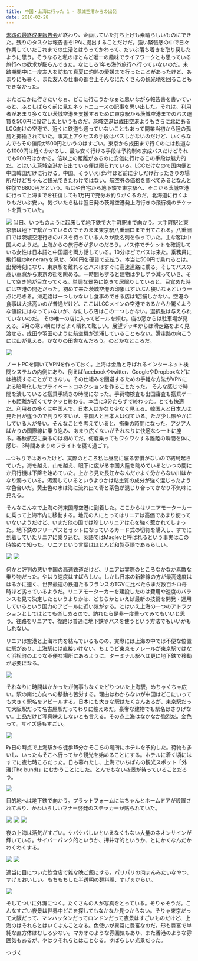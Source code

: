 ```yaml
---
title: 中国・上海に行った 1 - 茨城空港からの出発
date: 2016-02-28
---
```


[未踏の最終成果報告会](/post/1466662248)が終わり、企画していた打ち上げも素晴らしいものにできた。残りのタスクは報告書をIPAに提出することだけだ。強い緊張感の中で日々作業していたこれまでの生活とはうってかわって、だいぶ落ち着きを取り戻したように思う。そうなると私のほとんど唯一の趣味でライフワークとも思っている旅行への欲求が膨らんできた。なにしろ1年も海外旅行へ行っていないのだ。未踏期間中に一度友人を訪ねて真夏に灼熱の愛媛まで行ったことがあったけど、あまりにも暑く、また友人の仕事の都合上そんなにたくさんの観光地を回ることもできなかった。

またどこかに行きたいなぁ、どこに行こうかなぁと思いながら報告書を書いていると、ふとしばらく前に見たネットニュースの記事を思い出した。それは、利用者があまり多くない茨城空港を支援するために東京駅から茨城空港までのバス運賃を500円に設定したというものだ。茨城空港は成田空港よりもさらに北にあるLCC向けの空港で、近くに鉄道も通っていないこともあって開業当初から陸の孤島と揶揄されていた。事実上アクセスの手段はバスしかないのだけど、いくらなんでもその値段が500円というのはすごい。東京から成田まで行くのには鉄道なら1000円は軽くかかるし、最も安く行ける手段は予約制の京成バスだけどそれでも900円はかかる。倍以上の距離があるのに安価に行けるこの手段は魅力的だ。とはいえ茨城空港から出ている便は限られている。LCCだけなので国内便と中国韓国だけに行ける。中国。そういえば5年ほど前に少しだけ行ったきりの場所だけどちゃんと観光できたわけではない。航空券の価格を調べてみるとなんと往復で6800円だという。もはや自宅から地下鉄で東京駅へ、そこから茨城空港に行って上海までを往復しても1万円で充分お釣りがくるのだ。北海道に行くよりもだいぶ安い。気づいたら私は翌日発の茨城空港発上海行きの飛行機のチケットを買っていた。

![](https://photos.xar.sh/26035179642_2f257015a1.jpg)
当日、いつものように起床して地下鉄で大手町駅まで向かう。大手町駅と東京駅は地下で繋がっているのでそのまま東京駅八重洲口まで出てこれる。八重洲口では茨城空港行きのバスを待っている人々が数名列を作っていた。主な客は中国人のようだ。上海からの旅行者が多いのだろう。バス停でチケットを確認している女性は日本語と中国語を両方話している。10分ほどでバスは来た。乗務員に飛行機のiteneraryを見せ、500円を硬貨で支払う。本当に500円で乗れるとは。出発時刻になり、東京駅を離れるとバスはすぐに高速道路に乗る。そしてバスの高い車窓から東京の街を眺める。一時間もすると建物は少しずつ減っていき、そして空き地が目立ってくる。単調な景色に飽きて居眠りしていると、目覚めた時には空港の間近だった。初めて来た茨城空港の印象はずいぶん狭いなぁという一点に尽きる。滑走路は一つしかないし食事のできる店は1店舗しかない。空港の食事は大抵高いのが普通だけど、ここはLCCメインの空港であるからか驚くような値段にはなっていないが、なにしろ店はこの一つしかない。選択肢は与えられていないのだ。
その唯一の店に入ってビールを頼む。店の窓からは駐車場が見える。2月の寒い朝だけどよく晴れて眩しい。展望デッキからは滑走路をよく見渡せる。成田や羽田のように航空機が渋滞していることもない。滑走路の向こうには山が見える。かなりの田舎なんだろう。のどかなところだ。


![](https://photos.xar.sh/25854830760_716adc17c3_h.jpg)

ノートPCを開いてVPNを作っておく。上海は金盾と呼ばれるインターネット検閲システムの内側にあり、例えばfacebookやtwitter、GoogleやDropboxなどには接続することができない。その仕組みを回避するための手軽な方法がVPNによる暗号化したプライベートコネクションを作ることだった。
そんな感じで時間を潰していると搭乗手続きの時間になった。手荷物検査も出国審査も搭乗ゲートも距離が近くてサクッと終わる。本当に3分たらずで終わった。とても快適だ。利用者の多くは中国人で、日本人はかなり少なく見える。韓国人と日本人は見た目が違うので判りやすいが、中国人と日本人は似ている。ただ少し賑やかにしている人が多い。そんなことを考えていると、搭乗の時間になった。アジア人ばかりの国際線に乗り込み、あまり広くないがそれなりに快適なシートに座る。春秋航空に乗るのは初めてだ。何度乗ってもワクワクする離陸の瞬間を体に感じ、3時間あまりのフライトを寝て過ごす。

…つもりではあったけど、実際のところ私は昼間に寝る習慣がないので結局起きていた。海を越え、山を越え、眼下に広がる中国大陸を眺めているといつの間にか飛行機は下降を始めていた。上から見た長江かなんだかよく分からない川はかなり濁っている。汚濁しているというよりかは粘土質の成分が強く混じったような色合いだ。黄土色の水は海に流れ出て青と茶色が混じり合ってかなり不気味に見える。

そんなこんなで上海の浦東国際空港に到着した。ここからはリニアモーターカーに乗って上海市内に移動する。地元の人にとってはリニアは高価であまり使っていないようだけど、いまだ他の国では珍しいリニアは心を強く惹かれてしまった。地下鉄のフリーパスとセットになっているカード式の切符を購入し、すでに到着していたリニアに乗り込む。英語ではMaglevと呼ばれるという事実はこの時始めて知った。リニアという言葉はほとんど和製英語であるらしい。

![](https://photos.xar.sh/26035198662_634be3a988_h.jpg)
![](https://photos.xar.sh/26035180812_23d606d254_h.jpg)

何かと評判の悪い中国の高速鉄道だけど、リニアは実際のところなかなか素敵な乗り物だった。やはり速度はすばらしい。しかし日本の新幹線の方が最高速度ははるかに速く、世界最速の鉄道たるフランスのTGVに比べたらまだ数百キロ毎時ほど劣っているようだ。リニアモーターカーを建設したのは費用や速度のバランスを見て決定したというよりかは、どちらかといえば最新の技術を開発・運用しているという国力のアピールに近い気がする。とはいえ上海の一つのアトラクションとしてはとても楽しめるので、訪れたら是非一度乗ってみてもいいと思う。往路をリニアで、復路は普通に地下鉄やバスを使うという方法でもいいかもしれない。

リニアは空港と上海市内を結んでいるものの、実際には上海の中では不便な位置に駅があり、上海駅には直接いけない。ちょうど東京モノレールが東京駅ではなく浜松町のような不便な場所にあるように、ターミナル駅へは更に地下鉄で移動が必要になる。

![](https://photos.xar.sh/25522914664_1d57326bb3_h.jpg)

それなりに時間はかかったが何事もなくたどりついた上海駅。めちゃくちゃ広い。駅の南北方向への移動も苦労する。理由はわからないが中国はどこにいっても大きく駅名をアピールする。日本にも大きな駅はたくさんあるが、東京駅だって大阪駅だって名古屋駅だってわりに控えめだ。豪奢な建物でも駅名はさりげない。上品だけど写真映えしないとも言える。その点上海はなかなか強烈だ。金色って。サイズ感もすごい。

![](https://photos.xar.sh/25854832920_8be08a9c98_h.jpg)

昨日の時点で上海駅から徒歩15分かそこらの場所にホテルを予約した。荷物も多いし、いったんそこへ行ってから観光を始めることにする。ホテルに着く頃にはすでに夜七時ころだった。日も暮れたし、上海でいちばんの観光スポット「外灘(The bund)」にむかうことにした。とんでもない夜景が待っていることだろう。

![](https://photos.xar.sh/26035199762_a898720a94_h.jpg)

目的地へは地下鉄で向かう。プラットフォームにはちゃんとホームドアが設置されており、かわいらしいマナー啓発のステッカーが貼られていた。

![](https://photos.xar.sh/25854834350_c8e108b58d_h.jpg)
![](https://photos.xar.sh/26127695295_71677ce6cc_b.jpg)
![](https://photos.xar.sh/26061335171_617b54788d_b.jpg)

夜の上海は活気がすごい。ケバケバしいといえなくもない大量のネオンサインが輝いている。サイバーパンク的というか、押井守的というか、とにかくなんだかわくわくする。

![](https://photos.xar.sh/26101760566_6737309692_b.jpg)
![](https://photos.xar.sh/25854835870_481723bd58_b.jpg)

適当に目についた飲食店で雑な晩ご飯にする。パリパリの肉まんみたいなやつ、すげぇおいしい。もちもちした半透明の麺料理、すげぇからい。

![](https://photos.xar.sh/26101773646_8d2ca9b291_h.jpg)

そしてついに外灘につく。たくさんの人が写真をとっている。そりゃそうだ。こんなすごい夜景は世界中どこを探してもなかなか見つからない。そりゃ東京だって大阪だって、マンハッタンだってロンドンだって夜景はすごいものだけど、上海のはそれらとはいくぶんことなる。色使いが異常に豊富なのだ。形も豊富で単純な直方体はむしろ少ない。マカオのような雰囲気もあり、また香港のような雰囲気もあるが、やはりそれらとはことなる。すばらしい光景だった。

つづく
